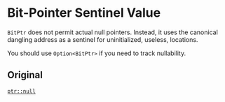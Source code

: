# Bit-Pointer Sentinel Value

`BitPtr` does not permit actual null pointers. Instead, it uses the canonical
dangling address as a sentinel for uninitialized, useless, locations.

You should use `Option<BitPtr>` if you need to track nullability.

## Original

[`ptr::null`](core::ptr::null)
